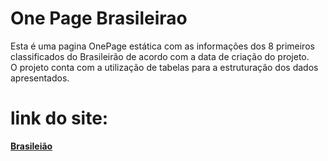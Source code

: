 # One Page Brasileirao
Esta é uma pagina OnePage estática com as informações dos 8 primeiros classificados do Brasileirão de acordo com a data de criação do projeto. </br>
O projeto conta com a utilização de tabelas para a estruturação dos dados apresentados.
<h1> link do site: </h1> <a href="ruimaraquiles.github.io/onepagebrasileirao"><b>Brasileião</b></a><br>
